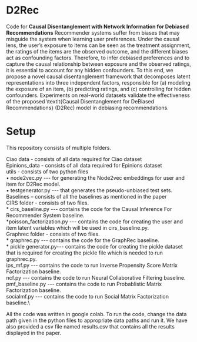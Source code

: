 # D2Rec
Code for **Causal Disentanglement with Network Information for Debiased Recommendations**
Recommender systems suffer from biases that may misguide the system when learning user preferences. Under the causal lens, the user’s exposure to items can be seen as the treatment assignment, the ratings of the items are the observed outcome, and the different biases act as confounding factors. Therefore, to infer debiased preferences and to capture the causal relationship between exposure and the observed ratings, it is essential to account for any hidden confounders. To this end, we propose a novel causal disentanglement framework that decomposes latent representations into three independent factors, responsible for (a) modeling the exposure of an item, (b) predicting ratings, and (c) controlling for hidden confounders. Experiments on real-world datasets validate the effectiveness of the proposed \textit{Causal Disentanglement for DeBiased Recommendations} (D2Rec) model in debiasing recommendations.
 



# Setup
This repository consists of multiple folders.

Ciao data - consists of all data required for Ciao dataset\
Epinions_data - consists of all data required for Epinions dataset\
utils - consists of two python files\
•	node2vec.py --- for generating the Node2vec embeddings for user and item for D2Rec model.\
•	testgenerator.py --- that generates the pseudo-unbiased test sets.\
Baselines – consists of all the baselines as mentioned in the paper\
CIRS folder - consists of two files.\
	* cirs_baseline.py --- contains the code for the Causal Inference For Recommender System baseline.\
	*poisson_factorization.py --- contains the code for creating the user and item latent variables which will be used in cirs_baseline.py.\
Graphrec folder - consists of two files.\
	* graphrec.py --- contains the code for the GraphRec baseline.\
	* pickle generator.py--- contains the code for creating the pickle dataset that is required for creating the pickle file which is needed to run graphrec.py.\
ips_mf.py --- contains the code to run Inverse Propensity Score Matrix Factorization baseline.\
ncf.py --- contains the code to run Neural Collaborative Filtering baseline.\
pmf_baseline.py --- contains the code to run Probablistic Matrix Factorization baseline.\
socialmf.py --- contains the code to run Social Matrix Factorization baseline.\



All the code was written in google colab. To run the code, change the data path given in the python files to appropriate data paths and run it. We have also provided a csv file named results.csv that contains all the results displayed in the paper.

